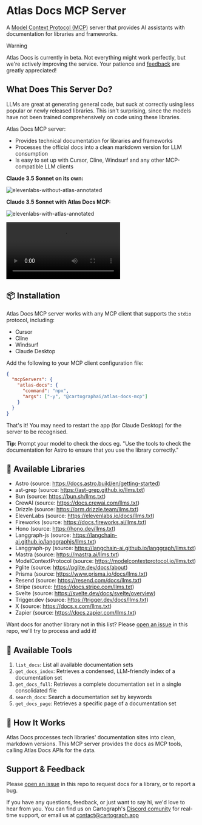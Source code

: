 # Atlas Docs MCP Server

A [Model Context Protocol (MCP)](https://modelcontextprotocol.io/introduction) server that provides AI assistants with documentation for libraries and frameworks.

> [!WARNING]
> Atlas Docs is currently in beta. Not everything might work perfectly, but we're actively improving the service. Your patience and [feedback](#support--feedback) are greatly appreciated!

## What Does This Server Do?

LLMs are great at generating general code, but suck at correctly using less popular or newly released libraries. This isn't surprising, since the models have not been trained comprehensively on code using these libraries.

Atlas Docs MCP server:

- Provides technical documentation for libraries and frameworks
- Processes the official docs into a clean markdown version for LLM consumption
- Is easy to set up with Cursor, Cline, Windsurf and any other MCP-compatible LLM clients

**Claude 3.5 Sonnet on its own:**

![elevenlabs-without-atlas-annotated](https://github.com/user-attachments/assets/78b8309c-0f86-4b20-93d7-2116419f75fd)

**Claude 3.5 Sonnet with Atlas Docs MCP:**

![elevenlabs-with-atlas-annotated](https://github.com/user-attachments/assets/258c5126-242f-43d1-8e78-ea655f44d76a)

<video src="https://github.com/user-attachments/assets/5fb1f3f2-18db-4ba4-8f47-da3892af22ee"></video>

## 📦 Installation

Atlas Docs MCP server works with any MCP client that supports the `stdio` protocol, including:

- Cursor
- Cline
- Windsurf
- Claude Desktop

Add the following to your MCP client configuration file:

```json
{
  "mcpServers": {
    "atlas-docs": {
      "command": "npx",
      "args": ["-y", "@cartographai/atlas-docs-mcp"]
    }
  }
}
```

That's it! You may need to restart the app (for Claude Desktop) for the server to be recognised.

**Tip**: Prompt your model to check the docs eg. "Use the tools to check the documentation for Astro to ensure that you use the library correctly."

## 📒 Available Libraries

- Astro (source: https://docs.astro.build/en/getting-started)
- ast-grep (source: https://ast-grep.github.io/llms.txt)
- Bun (source: https://bun.sh/llms.txt)
- CrewAI (source: https://docs.crewai.com/llms.txt)
- Drizzle (source: https://orm.drizzle.team/llms.txt)
- ElevenLabs (source: https://elevenlabs.io/docs/llms.txt)
- Fireworks (source: https://docs.fireworks.ai/llms.txt)
- Hono (source: https://hono.dev/llms.txt)
- Langgraph-js (source: https://langchain-ai.github.io/langgraphjs/llms.txt)
- Langgraph-py (source: https://langchain-ai.github.io/langgraph/llms.txt)
- Mastra (source: https://mastra.ai/llms.txt)
- ModelContextProtocol (source: https://modelcontextprotocol.io/llms.txt)
- Pglite (source: https://pglite.dev/docs/about)
- Prisma (source: https://www.prisma.io/docs/llms.txt)
- Resend (source: https://resend.com/docs/llms.txt)
- Stripe (source: https://docs.stripe.com/llms.txt)
- Svelte (source: https://svelte.dev/docs/svelte/overview)
- Trigger.dev (source: https://trigger.dev/docs/llms.txt)
- X (source: https://docs.x.com/llms.txt)
- Zapier (source: https://docs.zapier.com/llms.txt)

Want docs for another library not in this list? Please [open an issue](https://github.com/CartographAI/atlas/issues/new) in this repo, we'll try to process and add it!

## 🔨 Available Tools

1. `list_docs`: List all available documentation sets
2. `get_docs_index`: Retrieves a condensed, LLM-friendly index of a documentation set
3. `get_docs_full`: Retrieves a complete documentation set in a single consolidated file
4. `search_docs`: Search a documentation set by keywords
5. `get_docs_page`: Retrieves a specific page of a documentation set

## 💭 How It Works

Atlas Docs processes tech libraries' documentation sites into clean, markdown versions. This MCP server provides the docs as MCP tools, calling Atlas Docs APIs for the data.

## Support & Feedback

Please [open an issue](https://github.com/CartographAI/atlas/issues/new) in this repo to request docs for a library, or to report a bug.

If you have any questions, feedback, or just want to say hi, we'd love to hear from you. You can find us on Cartograph's [Discord comunity](https://discord.gg/MsBA7U7hH5) for real-time support, or email us at [contact@cartograph.app](mailto:contact@cartograph.app)

